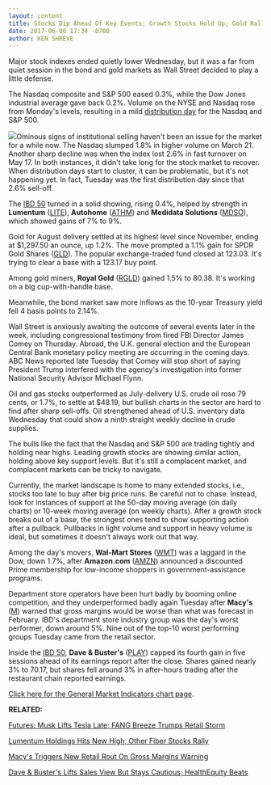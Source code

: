 ```yaml
---
layout: content
title: Stocks Dip Ahead Of Key Events; Growth Stocks Hold Up; Gold Rallies
date: 2017-06-06 17:34 -0700
author: KEN SHREVE
---
```








 Major stock indexes ended quietly lower Wednesday, but it was a far from quiet session in the bond and gold markets as Wall Street decided to play a little defense.


The Nasdaq composite and S&P 500 eased 0.3%, while the Dow Jones industrial average gave back 0.2%. Volume on the NYSE and Nasdaq rose from Monday's levels, resulting in a mild [distribution day](http://education.investors.com/lesson.aspx?id=735759&sourceid=735764) for the Nasdaq and S&P 500.


![](https://www.investors.com/wp-content/uploads/2017/06/MP060617-148x300.png)Ominous signs of institutional selling haven't been an issue for the market for a while now. The Nasdaq slumped 1.8% in higher volume on March 21. Another sharp decline was when the index lost 2.6% in fast turnover on May 17. In both instances, it didn't take long for the stock market to recover. When distribution days start to cluster, it can be problematic, but it's not happening yet. In fact, Tuesday was the first distribution day since that 2.6% sell-off.


The [IBD 50](https://www.investors.com/stock-lists/ibd-50/ibd-50-performance/) turned in a solid showing, rising 0.4%, helped by strength in **Lumentum** ([LITE](https://research.investors.com/quote.aspx?symbol=LITE)), **Autohome** ([ATHM](https://research.investors.com/quote.aspx?symbol=ATHM)) and **Medidata Solutions** ([MDSO](https://research.investors.com/quote.aspx?symbol=MDSO)), which showed gains of 7% to 9%.


Gold for August delivery settled at its highest level since November, ending at $1,297.50 an ounce, up 1.2%. The move prompted a 1.1% gain for SPDR Gold Shares ([GLD](https://research.investors.com/quote.aspx?symbol=GLD)). The popular exchange-traded fund closed at 123.03. It's trying to clear a base with a 123.17 buy point.


Among gold miners, **Royal Gold** ([RGLD](https://research.investors.com/quote.aspx?symbol=RGLD)) gained 1.5% to 80.38. It's working on a big cup-with-handle base.


Meanwhile, the bond market saw more inflows as the 10-year Treasury yield fell 4 basis points to 2.14%.


Wall Street is anxiously awaiting the outcome of several events later in the week, including congressional testimony from fired FBI Director James Comey on Thursday. Abroad, the U.K. general election and the European Central Bank monetary policy meeting are occurring in the coming days. ABC News reported late Tuesday that Comey will stop short of saying President Trump interfered with the agency's investigation into former National Security Advisor Michael Flynn.


Oil and gas stocks outperformed as July-delivery U.S. crude oil rose 79 cents, or 1.7%, to settle at $48.19, but bullish charts in the sector are hard to find after sharp sell-offs. Oil strengthened ahead of U.S. inventory data Wednesday that could show a ninth straight weekly decline in crude supplies.


The bulls like the fact that the Nasdaq and S&P 500 are trading tightly and holding near highs. Leading growth stocks are showing similar action, holding above key support levels. But it's still a complacent market, and complacent markets can be tricky to navigate.


Currently, the market landscape is home to many extended stocks, i.e., stocks too late to buy after big price runs. Be careful not to chase. Instead, look for instances of support at the 50-day moving average (on daily charts) or 10-week moving average (on weekly charts). After a growth stock breaks out of a base, the strongest ones tend to show supporting action after a pullback. Pullbacks in light volume and support in heavy volume is ideal, but sometimes it doesn't always work out that way.


Among the day's movers, **Wal-Mart Stores** ([WMT](https://research.investors.com/quote.aspx?symbol=WMT)) was a laggard in the Dow, down 1.7%, after **Amazon.com** ([AMZN](https://research.investors.com/quote.aspx?symbol=AMZN)) announced a discounted Prime membership for low-income shoppers in government-assistance programs.


Department store operators have been hurt badly by booming online competition, and they underperformed badly again Tuesday after **Macy's** ([M](https://research.investors.com/quote.aspx?symbol=M)) warned that gross margins would be worse than what was forecast in February. IBD's department store industry group was the day's worst performer, down around 5%. Nine out of the top-10 worst performing groups Tuesday came from the retail sector.


Inside the [IBD 50](https://www.investors.com/stock-lists/ibd-50/ibd-50-performance/), **Dave & Buster's** ([PLAY](https://research.investors.com/quote.aspx?symbol=PLAY)) capped its fourth gain in five sessions ahead of its earnings report after the close. Shares gained nearly 3% to 70.17, but shares fell around 3% in after-hours trading after the restaurant chain reported earnings.


[Click here for the General Market Indicators chart page](https://www.investors.com/wp-content/uploads/2017/06/IBD0606154326GMI.pdf).


**RELATED:**


[Futures: Musk Lifts Tesla Late; FANG Breeze Trumps Retail Storm](https://www.investors.com/market-trend/stock-market-today/futures-musk-lifts-tesla-late-fang-breeze-trumps-retail-storm/)


[Lumentum Holdings Hits New High, Other Fiber Stocks Rally](https://www.investors.com/research/ibd-industry-themes/lumentum-holdings-hits-new-high-other-fiber-stocks-rally/)


[Macy's Triggers New Retail Rout On Gross Margins Warning](https://www.investors.com/news/macys-pulls-retail-sector-lower-after-warning-on-margins/)


[Dave & Buster's Lifts Sales View But Stays Cautious; HealthEquity Beats](https://www.investors.com/news/dave-busters-healthequity-report-earnings-after-the-close-3/)




